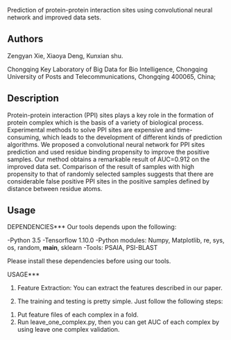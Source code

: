 Prediction of protein-protein interaction sites using convolutional neural network and improved data sets.


Authors
-------
Zengyan Xie, Xiaoya Deng, Kunxian shu.

Chongqing Key Laboratory of Big Data for Bio Intelligence, Chongqing University of Posts and Telecommunications, Chongqing 400065, China;

Description
-----------
Protein-protein interaction (PPI) sites plays a key role in the formation of protein complex which is the basis of a variety of biological process. Experimental methods to solve PPI sites are expensive and time-consuming, which leads to the development of different kinds of prediction algorithms. We proposed a convolutional neural network for PPI sites prediction and used residue binding propensity to improve the positive samples. Our method obtains a remarkable result of AUC=0.912 on the improved data set. Comparison of the result of samples with high propensity to that of randomly selected samples suggests that there are considerable false positive PPI sites in the positive samples defined by distance between residue atoms.

Usage
-----

DEPENDENCIES***
Our tools depends upon the following:

-Python 3.5
-Tensorflow 1.10.0
-Python modules: Numpy, Matplotlib, re, sys, os, random, __main__, sklearn
-Tools: PSAIA, PSI-BLAST

Please install these dependencies before using our tools. 

USAGE***
1. Feature Extraction:
You can extract the features described in our paper. 
	
2. The training and testing is pretty simple. Just follow the following steps:
1) Put feature files of each complex in a fold. 
2) Run leave_one_complex.py, then you can get AUC of each complex by using leave one complex validation. 
